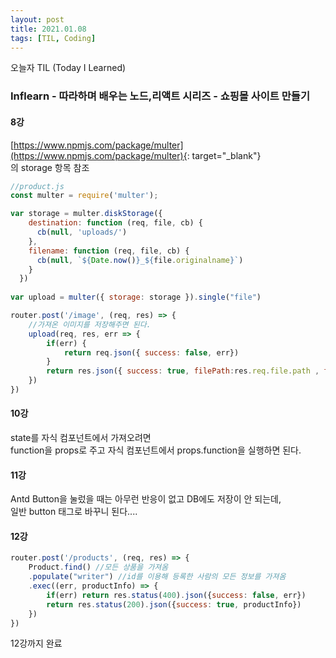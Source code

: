 ```yaml
---
layout: post
title: 2021.01.08
tags: [TIL, Coding]
---
```


오늘자 TIL (Today I Learned)
### Inflearn - 따라하며 배우는 노드,리액트 시리즈 - 쇼핑몰 사이트 만들기

#### 8강

[https://www.npmjs.com/package/multer](https://www.npmjs.com/package/multer){: target="_blank"}  
의 storage 항목 참조

```javascript
//product.js
const multer = require('multer');

var storage = multer.diskStorage({
    destination: function (req, file, cb) {
      cb(null, 'uploads/')
    },
    filename: function (req, file, cb) {
      cb(null, `${Date.now()}_${file.originalname}`)
    }
  })
   
var upload = multer({ storage: storage }).single("file")

router.post('/image', (req, res) => {
    //가져온 이미지를 저장해주면 된다.
    upload(req, res, err => {
        if(err) {
            return req.json({ success: false, err})
        }
        return res.json({ success: true, filePath:res.req.file.path , fileName:res.req.file.filename })
    })
})
```

#### 10강

state를 자식 컴포넌트에서 가져오려면  
function을 props로 주고 자식 컴포넌트에서 props.function을 실행하면 된다.


#### 11강

Antd Button을 눌렀을 때는 아무런 반응이 없고 DB에도 저장이 안 되는데,  
일반 button 태그로 바꾸니 된다....


#### 12강

```javascript
router.post('/products', (req, res) => {
    Product.find() //모든 상품을 가져옴
    .populate("writer") //id를 이용해 등록한 사람의 모든 정보를 가져옴
    .exec((err, productInfo) => {
        if(err) return res.status(400).json({success: false, err})
        return res.status(200).json({success: true, productInfo})
    })
})
```

12강까지 완료
